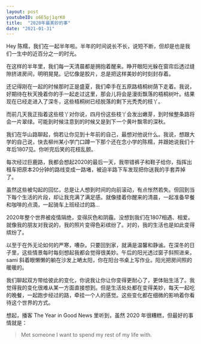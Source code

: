 ```yaml
---
layout: post
youtubeID: o6E5pj1qrK0
title:  "2020年最美妙的事"
date: "2021-01-31"
---
```


Hey 陈糯，我们在一起半年啦。半年的时间说长不长，说短不断，但却是也是我们一生中的近百分之一的时光。

在这样的半年里，我们每一天清晨都是拥抱着醒来。睁开眼阳光躲在窗帘后透过缝隙挤进房间，明明晃晃。记忆像是胶片，总是把这样美妙的时刻封存着。

还记得刚在一起的时候那时正是盛夏，我们牵手在五原路梧桐树荫下走着。我说，好期待在秋天挽着你的手一起走过这里，那会儿将会是漫街飘落的梧桐树叶。结果现在已经走进入了深冬，这些梧桐树已经脱落的剩下光秃秃的枝丫。

而前几天我正指着这些枝丫对你说，四月份这些枝丫会发出嫩芽，到时候整条路将会一片翠绿。可能到时候注意到的时候又是到下一个黄叶飘零的深秋。

我们在华山路聊起，倘若让你见到十年前的自己，最想对他说什么。我说，想跟大学的自己说，快去柳州某小学门口蹲一下那个还在念小学的陈糯，并跟她说我们十年后1807见。你听完后笑的花枝乱颤。

每次经过巨鹿路，我都会想起2020的最后一天，我带错裤子和鞋子给你，指挥出租车把原本20分钟的路线变成一路堵，被迫半路下车发现把你送我的手套弄掉了。

虽然这些被勾起的回忆，总是让人想到时间的向前滚动，有点怅然若失。但回到当下每个生活的片段，却让我充满了满足感。就像搂着你醒来的清晨，一起准备早餐和咖啡的点滴，一起骑车上班经过的路…

2020年整个世界被疫情隔绝，变得灰色和阴霾。没想到我们在1807相遇、相爱。就像我的朋友对我说的，我的照片变得色彩缤纷了。对的，我的生活也是如此变得缤纷了。

以至于在外无论如何的严寒，嘈杂。只要回到家，就满是温馨和静谧。在深冬的日子里，这些情景每时每刻想起我都会觉得很美妙。午后的阳光透过窗子斜照进来，sami 斜着眼懒懒的躺在沙发上嗮太阳，你在阳台书桌上写作业。阳光把房间照的暖暖的。

我们聊起双方带给彼此的变化，你说我让你让你变得更耐心了，更体贴生活了。我觉得我的变化很难从某一方面直接想到。但是生活处处都在变得美妙，每天一起吃的晚餐，一起跑步经过的路，牵挂一个人的感觉。这些变化都在细微的影响着你看待这个世界的方式。

想起，播客 The Year in Good News 里听到，虽然 2020 年很糟糕，但最好的事情就是：

> Met someone I want to spend my rest of my life with.
